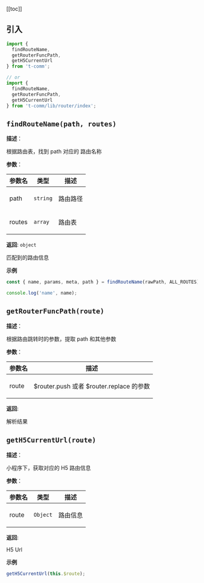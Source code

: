 [[toc]]

<h2>引入</h2>

```ts
import {
  findRouteName,
  getRouterFuncPath,
  getH5CurrentUrl
} from 't-comm';

// or
import {
  findRouteName,
  getRouterFuncPath,
  getH5CurrentUrl
} from 't-comm/lib/router/index';
```


## `findRouteName(path, routes)` 


**描述**：<p>根据路由表，找到 path 对应的 路由名称</p>

**参数**：


| 参数名 | 类型 | 描述 |
| --- | --- | --- |
| path | <code>string</code> | <p>路由路径</p> |
| routes | <code>array</code> | <p>路由表</p> |

**返回**: <code>object</code><br>

<p>匹配到的路由信息</p>

**示例**

```ts
const { name, params, meta, path } = findRouteName(rawPath, ALL_ROUTES) || {};

console.log('name', name);
```
<a name="getRouterFuncPath"></a>

## `getRouterFuncPath(route)` 


**描述**：<p>根据路由跳转时的参数，提取 path 和其他参数</p>

**参数**：


| 参数名 | 描述 |
| --- | --- |
| route | <p>$router.push 或者 $router.replace 的参数</p> |

**返回**: <p>解析结果</p>

<a name="getH5CurrentUrl"></a>

## `getH5CurrentUrl(route)` 


**描述**：<p>小程序下，获取对应的 H5 路由信息</p>

**参数**：


| 参数名 | 类型 | 描述 |
| --- | --- | --- |
| route | <code>Object</code> | <p>路由信息</p> |

**返回**: <p>H5 Url</p>

**示例**

```ts
getH5CurrentUrl(this.$route);
```

